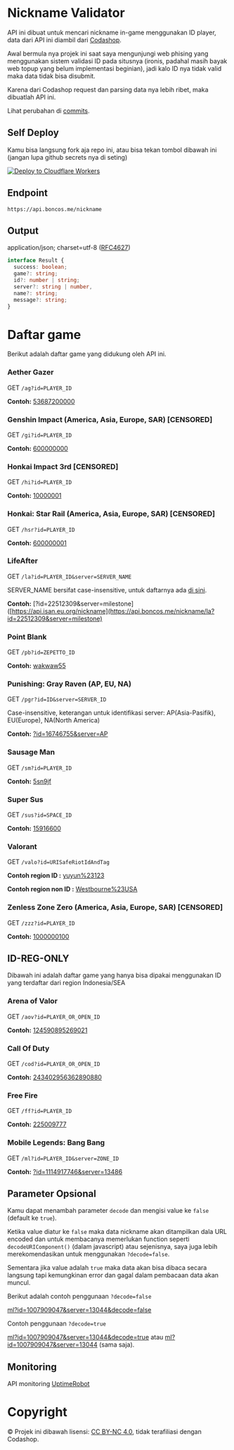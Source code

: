 # Nickname Validator
API ini dibuat untuk mencari nickname in-game menggunakan ID player, data dari API ini diambil dari [Codashop](https://www.codashop.com/).

Awal bermula nya projek ini saat saya mengunjungi web phising yang menggunakan sistem validasi ID pada situsnya (ironis, padahal masih bayak web topup yang belum implementasi beginian), jadi kalo ID nya tidak valid maka data tidak bisa disubmit.

Karena dari Codashop request dan parsing data nya lebih ribet, maka dibuatlah API ini.

Lihat perubahan di [commits](https://github.com/ihsangan/valid/commits/main/).
## Self Deploy
Kamu bisa langsung fork aja repo ini, atau bisa tekan tombol dibawah ini (jangan lupa github secrets nya di seting)

[![Deploy to Cloudflare Workers](https://deploy.workers.cloudflare.com/button)](https://deploy.workers.cloudflare.com/?url=https://github.com/mymaswayvpn/valid)
## Endpoint
```
https://api.boncos.me/nickname
```
## Output
application/json; charset=utf-8 ([RFC4627](https://datatracker.ietf.org/doc/html/rfc4627))
```ts
interface Result {
  success: boolean;
  game?: string;
  id?: number | string;
  server?: string | number,
  name?: string;
  message?: string;
}
```
# Daftar game
Berikut adalah daftar game yang didukung oleh API ini.
### Aether Gazer
GET `/ag?id=PLAYER_ID`

**Contoh:** [53687200000](https://api.boncos.me/nickname/ag?id=53687200000)
### Genshin Impact (America, Asia, Europe, SAR) [CENSORED]
GET `/gi?id=PLAYER_ID`

**Contoh:** [600000000](https://api.boncos.me/nickname/gi?id=600000000)
### Honkai Impact 3rd [CENSORED]
GET `/hi?id=PLAYER_ID`

**Contoh:** [10000001](https://api.boncos.me/nickname/hi?id=10000001)
### Honkai: Star Rail (America, Asia, Europe, SAR) [CENSORED]
GET `/hsr?id=PLAYER_ID`

**Contoh:** [600000001](https://api.boncos.me/nickname/hsr?id=600000001)
### LifeAfter
GET `/la?id=PLAYER_ID&server=SERVER_NAME`

SERVER_NAME bersifat case-insensitive, untuk daftarnya ada [di sini](https://github.com/mymaswayvpn/valid/blob/main/src/router/la.ts).

**Contoh:** [?id=22512309&server=milestone]([https://api.isan.eu.org/nickname](https://api.boncos.me/nickname/la?id=22512309&server=milestone)
### Point Blank
GET `/pb?id=ZEPETTO_ID`

**Contoh:** [wakwaw55](https://api.boncos.me/nickname/pb?id=wakwaw55)
### Punishing: Gray Raven (AP, EU, NA)
GET `/pgr?id=ID&server=SERVER_ID`

Case-insensitive, keterangan untuk identifikasi server: AP(Asia-Pasifik), EU(Europe), NA(North America)

**Contoh:** [?id=16746755&server=AP](https://api.boncos.me/nickname/pgr?id=16746755&server=AP)
### Sausage Man
GET `/sm?id=PLAYER_ID`

**Contoh:** [5sn9jf](https://api.boncos.me/nickname/sm?id=5sn9jf)
### Super Sus
GET `/sus?id=SPACE_ID`

**Contoh:** [15916600](https://api.boncos.me/nickname/sus?id=15916600)
### Valorant
GET `/valo?id=URISafeRiotIdAndTag`

**Contoh region ID :** [yuyun%23123](https://api.boncos.me/nickname/valo?id=yuyun%23123)

**Contoh region non ID :** [Westbourne%23USA](https://api.boncos.me/nickname/valo?id=Westbourne%23USA)
### Zenless Zone Zero (America, Asia, Europe, SAR) [CENSORED]
GET `/zzz?id=PLAYER_ID`

**Contoh:** [1000000100](https://api.boncos.me/nickname/zzz?id=1000000100)
## ID-REG-ONLY
Dibawah ini adalah daftar game yang hanya bisa dipakai menggunakan ID yang terdaftar dari region Indonesia/SEA
### Arena of Valor
GET `/aov?id=PLAYER_OR_OPEN_ID`

**Contoh:** [124590895269021](https://api.boncos.me/nickname/aov?id=124590895269021)
### Call Of Duty
GET `/cod?id=PLAYER_OR_OPEN_ID`

**Contoh:** [243402956362890880](https://api.boncos.me/nickname/cod?id=243402956362890880)
### Free Fire
GET `/ff?id=PLAYER_ID`

**Contoh:** [225009777](https://api.boncos.me/nickname/ff?id=225009777)
### Mobile Legends: Bang Bang
GET `/ml?id=PLAYER_ID&server=ZONE_ID`

**Contoh:** [?id=1114917746&server=13486](https://api.boncos.me/nickname/ml?id=1114917746&server=13486)
## Parameter Opsional
Kamu dapat menambah parameter `decode` dan mengisi value ke `false` (default ke `true`).

Ketika value diatur ke `false` maka data nickname akan ditampilkan dala URL encoded dan untuk membacanya memerlukan function seperti `decodeURIComponent()` (dalam javascript) atau sejenisnya, saya juga lebih merekomendasikan untuk menggunakan `?decode=false`.

Sementara jika value adalah `true` maka data akan bisa dibaca secara langsung tapi kemungkinan error dan gagal dalam pembacaan data akan muncul.

Berikut adalah contoh penggunaan `?decode=false`

[ml?id=1007909047&server=13044&decode=false](https://api.boncos.me/nickname/ml?id=1007909047&server=13044&decode=false)

Contoh penggunaan `?decode=true`

[ml?id=1007909047&server=13044&decode=true](https://api.boncos.me/nickname/ml?id=1007909047&server=13044&decode=true) atau [ml?id=1007909047&server=13044](https://api.isan.eu.org/nickname/ml?id=1007909047&server=13044) (sama saja).
## Monitoring
API monitoring [UptimeRobot](https://stats.uptimerobot.com/s9axzR77Fm)
# Copyright
© Projek ini dibawah lisensi: [CC BY-NC 4.0](https://creativecommons.org/licenses/by-nc/4.0/), tidak terafiliasi dengan Codashop.
